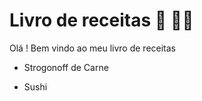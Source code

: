 # Livro de receitas :book: :man_cook:



Olá ! Bem vindo ao meu livro de receitas

- Strogonoff de Carne

- Sushi
